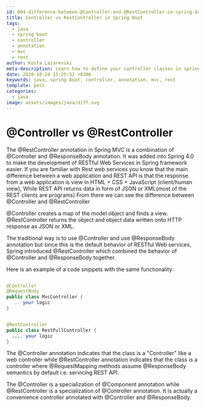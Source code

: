 ```yaml
---
id: 004-difference-between-@Controller-and-@RestController-in-spring-boot.md
title: Controller vs RestController in Spring Boot
tags:
  - java
  - spring boot
  - controller
  - annotation
  - mvc
  - rest
author: Kosta Lazarevski
meta-description: Learn how to define your controller classes in spring boot mvc
date: 2020-10-24 15:25:52 +0200
keywords: java, spring boot, controller, annotation, mvc, rest
template: post
categories:
  - java
image: assets/images/java/diff.svg
---
```


# @Controller vs @RestController

The @RestController annotation in Spring MVC is a combination of @Controller and @ResponseBody annotation. It was added into Spring 4.0 to make the development of RESTful Web Services in Spring framework easier. If you are familiar with Rest web services you know that the main difference between a web application and REST API is that the response from a web application is view in HTML + CSS + JavaScript (client/human view), 
While REST API returns data in form of JSON or XML(most of the REST clients are programs) From there we can see the difference between @Controller and @RestController

@Controller creates a map of the model object and finds a view. @RestController returns the object and object data written onto HTTP response as JSON or XML.

The traditional way is to use @Controller and use @ResponseBody annotation but since this is the default behavior of RESTful Web services, Spring introduced @RestController which combined the behavior of @Controller and @ResponseBody together.

Here is an example of a code snippets with the same functionality:


```java

@Controller
@RequestBody
public class MvcController { 
   .. your logic
}


@RestController
public class RestFullController { 
  .... your logic
}

```

The @Controller annotation indicates that the class is a "Controller" like a web controller while @RestController annotation indicates that the class is a controller where @RequestMapping methods assume @ResponseBody semantics by default i.e. servicing REST API.

The @Controller is a specialization of @Component annotation while @RestController is a specialization of @Controller annotation. It is actually a convenience controller annotated with @Controller and @ResponseBody. 
